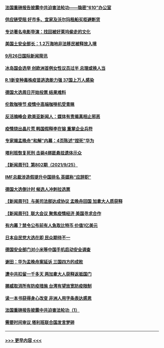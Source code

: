 #### [法国重磅报告披露中共迫害法轮功——隐密“610”办公室](../pages/prog202/a103227595.md?t=09270401) 
#### [供应链受阻 好市多、宜家及沃尔玛租船买柜避断货](../pages/prog202/a103227404.md?t=09270401) 
#### [专访著名电影导演：找回被好莱坞偷走的文化](../pages/prog202/a103227591.md?t=09270401) 
#### [美国土安全部长：1.2万海地非法移民被释放入境](../pages/prog202/a103227515.md?t=09270401) 
#### [9月26日国际新闻简讯](../pages/prog202/a103227566.md?t=09270401) 
#### [冰岛国会选举 创欧洲首例女性议员过半 总理或换人当](../pages/prog202/a103227485.md?t=09270401) 
#### [R.1新变种毒株疫苗逃逸能力强 37国上万人感染](../pages/prog202/a103227457.md?t=09270401) 
#### [德国大选周日开始投票 结果难料](../pages/prog202/a103227458.md?t=09270401) 
#### [伦敦咖啡节 疫情中高端咖啡机受青睐](../pages/prog202/a103227427.md?t=09270401) 
#### [反活摘峰会 欧美亚新闻人：媒体有责揭真相止邪恶](../pages/prog202/a103227405.md?t=09270401) 
#### [疫情烧出晶片荒 韩国假释李在镕 重掌企业兵符](../pages/prog202/a103227362.md?t=09270401) 
#### [专家揭孟晚舟“和解”内幕：4页陈述“捏死”华为](../pages/prog202/a103227321.md?t=09270401) 
#### [塔利班恢复死刑 击毙4绑匪悬挂遗体示众](../pages/prog202/a103227329.md?t=09270401) 
#### [【新闻周刊】第802期（2021/9/25）](../pages/prog202/a103227162.md?t=09270401) 
#### [IMF总裁涉造假提升中国排名 英媒称“应辞职”](../pages/prog202/a103227126.md?t=09270401) 
#### [德国大选倒计时 候选人冲刺拉选票](../pages/prog202/a103227127.md?t=09270401) 
#### [【新闻周刊】与美司法部达成协议 孟晚舟回国 加拿大人质获释](../pages/prog202/a103227118.md?t=09270401) 
#### [【新闻周刊】联大会议 聚焦疫情经济 美国寻求合作](../pages/prog202/a103227111.md?t=09270401) 
#### [有内幕？禁令公布前有人急取比特币 价值1亿美元](../pages/prog202/a103227090.md?t=09270401) 
#### [日本自民党大选在即 民众期待不一](../pages/prog202/a103227038.md?t=09270401) 
#### [德国安全部门对小米等中国手机启动安全调查](../pages/prog202/a103226985.md?t=09270401) 
#### [谢田：华为孟晚舟案延诉 三国四方的成败](../pages/prog202/a103226749.md?t=09270401) 
#### [遭中共扣留一千多天  两加拿大人获释返抵国门](../pages/prog202/a103226980.md?t=09270401) 
#### [挪威取消所有防疫措施 台湾有望放宽防疫限制](../pages/prog202/a103226956.md?t=09270401) 
#### [读一本书获得身心改变 非洲人用字条表达感恩](../pages/prog202/a103226766.md?t=09270401) 
#### [法国重磅报告披露中共迫害法轮功（1）](../pages/prog202/a103226900.md?t=09270401) 
#### [需要时间审议 塔利班联合国发言梦碎](../pages/prog202/a103226849.md?t=09270401) 

----
#### [ >>> 更早内容 <<< ](../indexes/prog202-earlier.md)
